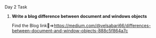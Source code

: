 Day 2 Task

1. **Write a blog difference between document and windows  objects**
   
   Find the Blog link:link:=>https://medium.com/@velsabari66/differences-between-document-and-window-objects-888c5f864a7c



